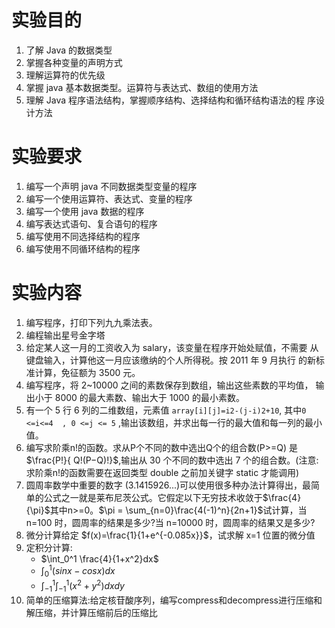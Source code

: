 # 实验目的
1. 了解 Java 的数据类型
2. 掌握各种变量的声明方式
3. 理解运算符的优先级
4. 掌握 java 基本数据类型。运算符与表达式、数组的使用方法
5. 理解 Java 程序语法结构，掌握顺序结构、选择结构和循环结构语法的程
   序设计方法
# 实验要求
1. 编写一个声明 java 不同数据类型变量的程序 
2. 编写一个使用运算符、表达式、变量的程序 
3. 编写一个使用 java 数据的程序 
4. 编写表达式语句、复合语句的程序 
5. 编写使用不同选择结构的程序 
6. 编写使用不同循环结构的程序

# 实验内容
1. 编写程序，打印下列九九乘法表。
2. 编程输出星号金字塔
3. 给定某人这一月的工资收入为 salary，该变量在程序开始处赋值，不需要 从键盘输入，计算他这一月应该缴纳的个人所得税。按 2011 年 9 月执行 的新标准计算，免征额为 3500 元。
4. 编写程序，将 2~10000 之间的素数保存到数组，输出这些素数的平均值， 输出小于 8000 的最大素数、输出大于 1000 的最小素数。 
5. 有一个 5 行 6 列的二维数组，元素值 `array[i][j]=i2-(j-i)2+10`, 其中`0 <=i<=4  , 0 <=j <= 5` ,输出该数组，并求出每一行的最大值和每一列的最小值。
6. 编写求阶乘n!的函数。求从P个不同的数中选出Q个的组合数(P>=Q) 是$\frac{P!}{ Q!(P−Q)!}$,输出从 30 个不同的数中选出 7 个的组合数。(注意:求阶乘n!的函数需要在返回类型 double 之前加关键字 static 才能调用)
7. 圆周率数学中重要的数字 (3.1415926...)可以使用很多种办法计算得出，最简单的公式之一就是莱布尼茨公式。它假定以下无穷技术收敛于$\frac{4}{\pi}$其中n>=0。$\pi = \sum_{n=0}\frac{4(-1)^n}{2n+1}$试计算，当 n=100 时，圆周率的结果是多少?当 n=10000 时，圆周率的结果又是多少?
8. 微分计算给定 $f(x)=\frac{1}{1+e^{-0.085x}}$，试求解 x=1 位置的微分值
9. 定积分计算:
   - $\int_0^1 \frac{4}{1+x^2}dx$
   - $\int_0^1 (sinx - cos x)dx$
   - $\int_{-1}^1\int_{-1}^1 (x^2+y^2)dxdy$
10. 简单的压缩算法:给定核苷酸序列，编写compress和decompress进行压缩和解压缩，并计算压缩前后的压缩比
